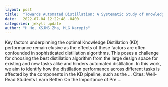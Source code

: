 ```yaml
---
layout: post
title:  "Towards Automated Distillation: A Systematic Study of Knowledge Distillation in Natural Language Processing"
date:   2022-07-04 12:22:48 -0400
categories: jekyll update
author: "H He, XSJMS Zha, MLG Karypis"
---
```

Key factors underpinning the optimal Knowledge Distillation (KD) performance remain elusive as the effects of these factors are often confounded in sophisticated distillation algorithms. This poses a challenge for choosing the best distillation algorithm from the large design space for existing and new tasks alike and hinders automated distillation. In this work, we aim to identify how the distillation performance across different tasks is affected by the components in the KD pipeline, such as the …
Cites: ‪Well-Read Students Learn Better: On the Importance of Pre …‬  